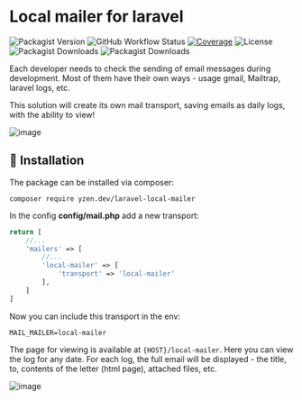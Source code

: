 # Local mailer for laravel

![Packagist Version](https://img.shields.io/packagist/v/yzen.dev/laravel-local-mailer?color=blue&label=version)
![GitHub Workflow Status](https://img.shields.io/github/workflow/status/yzen-dev/laravel-local-mailer/Run%20tests?label=tests&logo=github)
[![Coverage](https://codecov.io/gh/yzen-dev/laravel-local-mailer/branch/master/graph/badge.svg?token=QAO8STLPMI)](https://codecov.io/gh/yzen-dev/laravel-local-mailer)
![License](https://img.shields.io/github/license/yzen-dev/laravel-local-mailer)
![Packagist Downloads](https://img.shields.io/packagist/dm/yzen.dev/laravel-local-mailer)
![Packagist Downloads](https://img.shields.io/packagist/dt/yzen.dev/laravel-local-mailer)


Each developer needs to check the sending of email messages during development. Most of them have their own ways - usage gmail, Mailtrap, laravel logs, etc.

This solution will create its own mail transport, saving emails as daily logs, with the ability to view!

![image](https://user-images.githubusercontent.com/24630195/170493285-127b4211-3963-4bde-8bcf-3c6195fc6f49.png)


## :scroll: **Installation**
The package can be installed via composer:
```
composer require yzen.dev/laravel-local-mailer
```
In the config **config/mail.php** add a new transport:

```php
return [
    //...
    'mailers' => [
        //...
        'local-mailer' => [
            'transport' => 'local-mailer'
        ],
    ]
]
```
Now you can include this transport in the env:
```dotenv
MAIL_MAILER=local-mailer
```

The page for viewing is available at ``{HOST}/local-mailer``.
Here you can view the log for any date. For each log, the full email will be displayed - the title, to, contents of the letter (html page), attached files, etc.

![image](https://user-images.githubusercontent.com/24630195/172157281-66206eee-b61b-48f9-b35b-e0387c48c683.png)



